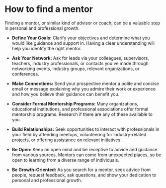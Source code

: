 # How to find a mentor

Finding a mentor, or similar kind of advisor or coach, can be a valuable step in personal and professional growth.

* **Define Your Goals:** Clarify your objectives and determine what you would like guidance and support in. Having a clear understanding will help you identify the right mentor.

* **Ask Your Network:** Ask for leads via your colleagues, supervisors, teachers, industry professionals, or contacts you've made through networking events, industry groups, relevant organizations, or conferences.

* **Make Connections:** Send your prospective mentor a polite and concise email or message explaining why you admire their work or experience and how you believe their guidance can benefit you.

* **Consider Formal Mentorship Programs:** Many organizations, educational institutions, and professional associations offer formal mentorship programs. Research if there are any of these available to you.

* **Build Relationships:** Seek opportunities to interact with professionals in your field by attending meetups, volunteering for industry-related projects, or offering assistance on relevant initiatives.

* **Be Open:** Keep an open mind and be receptive to advice and guidance from various sources. Mentors can come from unexpected places, so be open to learning from a diverse range of individuals.

* **Be Growth-Oriented:** As you search for a mentor, seek advice from people, request feedback, ask questions, and show your dedication to personal and professional growth.
